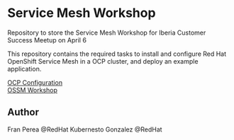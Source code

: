 # Service Mesh Workshop

Repository to store the Service Mesh Workshop for Iberia Customer Success Meetup on April 6

This repository contains the required tasks to install and configure Red Hat OpenShift Service Mesh in a OCP cluster, and deploy an example application.

[OCP Configuration](./config/README.md)<br/>
[OSSM Workshop](./labs/README.md)

## Author

Fran Perea @RedHat
Kubernesto Gonzalez @RedHat